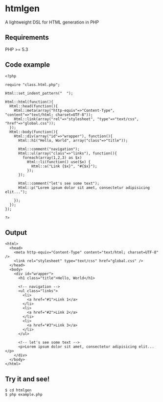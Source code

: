 # htmlgen

A lightweight DSL for HTML generation in PHP

## Requirements

PHP >= 5.3

## Code example

    <?php

    require "class.html.php";

    Html::set_indent_pattern("  ");

    Html::html(function(){
      Html::head(function(){
        Html::meta(array("http-equiv"=>"Content-Type", "content"=>"text/html; charset=UTF-8"));
        Html::link(array("rel"=>"stylesheet", "type"=>"text/css", "href"=>"global.css"));
      });
      Html::body(function(){
        Html::div(array("id"=>"wrapper"), function(){
          Html::h1("Hello, World", array("class"=>"title"));

          Html::comment("navigation");
          Html::ul(array("class"=>"links"), function(){
            foreach(array(1,2,3) as $x)
              Html::li(function() use($x) {
                Html::a("Link {$x}", "#{$x}");
              });
          });

          Html::comment("let's see some text");
          Html::p("Lorem ipsum dolor sit amet, consectetur adipisicing elit...");

        });
      });
    });

    ?>

## Output

    <html>
      <head>
        <meta http-equiv="Content-Type" content="text/html; charset=UTF-8" />
        <link rel="stylesheet" type="text/css" href="global.css" />
      </head>
      <body>
        <div id="wrapper">
          <h1 class="title">Hello, World</h1>

          <!-- navigation -->
          <ul class="links">
            <li>
              <a href="#1">Link 1</a>
            </li>
            <li>
              <a href="#2">Link 2</a>
            </li>
            <li>
              <a href="#3">Link 3</a>
            </li>
          </ul>

          <!-- let's see some text -->
          <p>Lorem ipsum dolor sit amet, consectetur adipisicing elit...</p>
        </div>
      </body>
    </html>
    

## Try it and see!

    $ cd htmlgen
    $ php example.php
